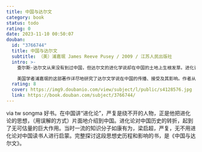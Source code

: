 ```yaml
---
title: 中国与达尔文
category: book
status: todo
rating: 0
date: 2023-11-10 00:50:07
douban:
  id: "3766744"
  title: 中国与达尔文
  subtitle: （美）浦嘉珉 James Reeve Pusey / 2009 / 江苏人民出版社
  intro: >-
    查尔斯·达尔文从来没有到过中国，但达尔文的进化学说却在中国的土地上生根发芽。进化论是最先对中国人造成冲击的重要的西方学说之一，而且在马克思主义获得真正立足以前，它还是占据主导地位的西方“主义”之一，它深刻地影响了中国人的政治思想和人生哲学。

    美国学者浦嘉珉的这部著作详尽地研究了达尔文学说在中国的传播、接受及其影响。作者从思想史的角度重新评价了中国近代知识分子对达尔文学说的“正读”与“误读”，展现了中国近代知识分子为使中国“适应”或“摆脱”那条“物竞天择，适者生存”的法则而进行的漫长努力。虽然达尔文的进化学说受到各种各样的歪曲。但进化学说的许多重要概念还是在近代中国的内忧外患的生存环境之中成为不证自明的“法则”，它们确实影响到中国维新派、共和派、无政府主义者和革命派的实际行动，并且为中国的马克思主义和毛泽东思想的传播铺平了道路。
  rating: 8
  cover: https://img9.doubanio.com/view/subject/l/public/s4128576.jpg
  link: https://book.douban.com/subject/3766744/
---
```


via tw songma 好书。在中国讲“进化论”，严复是绕不开的人物，正是他把进化论的思想，（用误解的方式）片面地介绍到中国。进化论对中国历史的转折，起到了无可估量的巨大作用。当时一流的知识分子如康有为，梁启超，严复，无不用进化论对中国读书人进行启蒙。完整探讨这段思想史历程和影响的书，是《中国与达尔文》。
